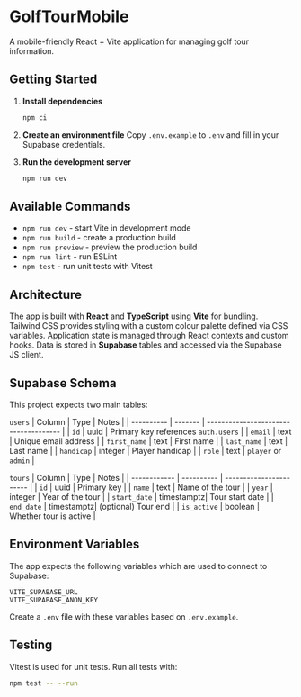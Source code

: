 # GolfTourMobile

A mobile-friendly React + Vite application for managing golf tour information.

## Getting Started

1. **Install dependencies**
   ```bash
   npm ci
   ```

2. **Create an environment file**
   Copy `.env.example` to `.env` and fill in your Supabase credentials.

3. **Run the development server**
   ```bash
   npm run dev
   ```

## Available Commands

- `npm run dev` - start Vite in development mode
- `npm run build` - create a production build
- `npm run preview` - preview the production build
- `npm run lint` - run ESLint
- `npm test` - run unit tests with Vitest

## Architecture

The app is built with **React** and **TypeScript** using **Vite** for bundling.  
Tailwind CSS provides styling with a custom colour palette defined via CSS
variables. Application state is managed through React contexts and custom hooks.
Data is stored in **Supabase** tables and accessed via the Supabase JS client.

## Supabase Schema

This project expects two main tables:

`users`
| Column     | Type    | Notes                                 |
| ---------- | ------- | ------------------------------------- |
| `id`       | uuid    | Primary key references `auth.users`   |
| `email`    | text    | Unique email address                  |
| `first_name` | text  | First name                            |
| `last_name` | text   | Last name                             |
| `handicap` | integer | Player handicap                       |
| `role`     | text    | `player` or `admin`                   |

`tours`
| Column       | Type       | Notes                   |
| ------------ | ---------- | ----------------------- |
| `id`         | uuid       | Primary key             |
| `name`       | text       | Name of the tour        |
| `year`       | integer    | Year of the tour        |
| `start_date` | timestamptz| Tour start date         |
| `end_date`   | timestamptz| (optional) Tour end     |
| `is_active`  | boolean    | Whether tour is active  |

## Environment Variables

The app expects the following variables which are used to connect to Supabase:

```
VITE_SUPABASE_URL
VITE_SUPABASE_ANON_KEY
```

Create a `.env` file with these variables based on `.env.example`.

## Testing

Vitest is used for unit tests. Run all tests with:

```bash
npm test -- --run
```
